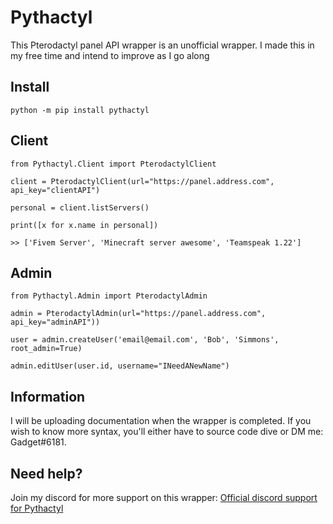 # Pythactyl
This Pterodactyl panel API wrapper is an unofficial wrapper. I made this in my free time and intend to improve as I go along 

## Install

    python -m pip install pythactyl

## Client

    from Pythactyl.Client import PterodactylClient
    
    client = PterodactylClient(url="https://panel.address.com", api_key="clientAPI")
    
    personal = client.listServers()
    
    print([x for x.name in personal])

    >> ['Fivem Server', 'Minecraft server awesome', 'Teamspeak 1.22']

## Admin

    from Pythactyl.Admin import PterodactylAdmin

    admin = PterodactylAdmin(url="https://panel.address.com", api_key="adminAPI"))

    user = admin.createUser('email@email.com', 'Bob', 'Simmons', root_admin=True)

    admin.editUser(user.id, username="INeedANewName")


## Information
I will be uploading documentation when the wrapper is completed. If you wish to know more syntax, you'll either have to source code dive or DM me: Gadget#6181.

## Need help?
Join my discord for more support on this wrapper: [Official discord support for Pythactyl](https://discord.gg/yAwYt4FD6E)
